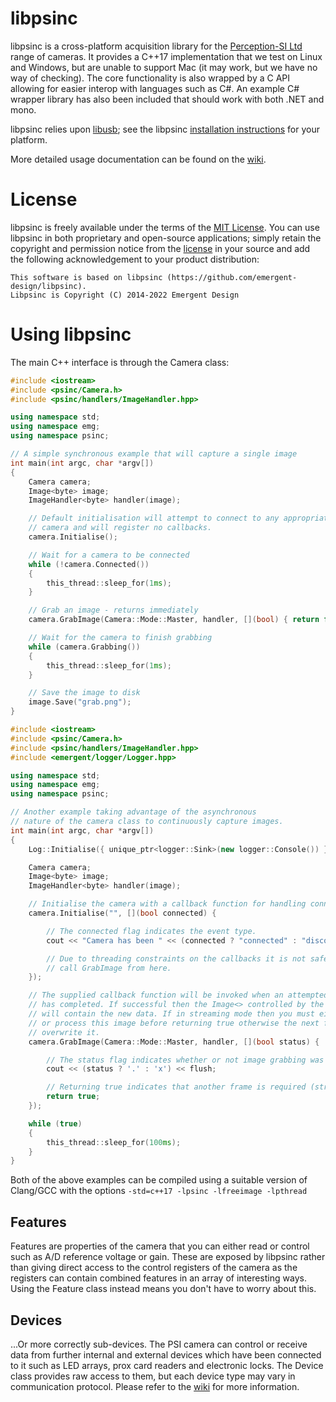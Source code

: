 libpsinc
========

libpsinc is a cross-platform acquisition library for the [Perception-SI Ltd](http://www.psi-ltd.com) range of cameras. It provides a C++17 implementation that we test on Linux and Windows, but are unable to support Mac (it may work, but we have no way of checking). The core functionality is also wrapped by a C API allowing for easier interop with languages such as C#. An example
C# wrapper library has also been included that should work with both .NET and mono.

libpsinc relies upon [libusb](http://libusb.info/); see the libpsinc [installation instructions](https://github.com/emergent-design/libpsinc/wiki/Installation) for your platform.

More detailed usage documentation can be found on the [wiki](https://github.com/emergent-design/libpsinc/wiki).


# License #

libpsinc is freely available under the terms of the [MIT License](http://opensource.org/licenses/mit-license.html). You can use libpsinc in both proprietary and open-source applications; simply retain the copyright and permission notice from the [license](https://github.com/emergent-design/libpsinc/blob/master/LICENSE) in your source and add the following acknowledgement to your product distribution:

```
This software is based on libpsinc (https://github.com/emergent-design/libpsinc).
Libpsinc is Copyright (C) 2014-2022 Emergent Design
```


# Using libpsinc #

The main C++ interface is through the Camera class:

```cpp
#include <iostream>
#include <psinc/Camera.h>
#include <psinc/handlers/ImageHandler.hpp>

using namespace std;
using namespace emg;
using namespace psinc;

// A simple synchronous example that will capture a single image
int main(int argc, char *argv[])
{
    Camera camera;
    Image<byte> image;
    ImageHandler<byte> handler(image);

    // Default initialisation will attempt to connect to any appropriate
    // camera and will register no callbacks.
    camera.Initialise();

    // Wait for a camera to be connected
    while (!camera.Connected())
    {
        this_thread::sleep_for(1ms);
    }

    // Grab an image - returns immediately
    camera.GrabImage(Camera::Mode::Master, handler, [](bool) { return false; });

    // Wait for the camera to finish grabbing
    while (camera.Grabbing())
    {
        this_thread::sleep_for(1ms);
    }

    // Save the image to disk
    image.Save("grab.png");
}
```


```cpp
#include <iostream>
#include <psinc/Camera.h>
#include <psinc/handlers/ImageHandler.hpp>
#include <emergent/logger/Logger.hpp>

using namespace std;
using namespace emg;
using namespace psinc;

// Another example taking advantage of the asynchronous
// nature of the camera class to continuously capture images.
int main(int argc, char *argv[])
{
    Log::Initialise({ unique_ptr<logger::Sink>(new logger::Console()) });

    Camera camera;
    Image<byte> image;
    ImageHandler<byte> handler(image);

    // Initialise the camera with a callback function for handling connection events.
    camera.Initialise("", [](bool connected) {

        // The connected flag indicates the event type.
        cout << "Camera has been " << (connected ? "connected" : "disconnected") << endl;

        // Due to threading constraints on the callbacks it is not safe to
        // call GrabImage from here.
    });

    // The supplied callback function will be invoked when an attempted image grab
    // has completed. If successful then the Image<> controlled by the ImageHandler
    // will contain the new data. If in streaming mode then you must either copy
    // or process this image before returning true otherwise the next frame will
    // overwrite it.
    camera.GrabImage(Camera::Mode::Master, handler, [](bool status) {

        // The status flag indicates whether or not image grabbing was successful.
        cout << (status ? '.' : 'x') << flush;

        // Returning true indicates that another frame is required (streaming mode).
        return true;
    });

    while (true)
    {
        this_thread::sleep_for(100ms);
    }
}
```

Both of the above examples can be compiled using a suitable version of Clang/GCC with the options ```-std=c++17 -lpsinc -lfreeimage -lpthread```


## Features ##

Features are properties of the camera that you can either read or control such as A/D reference voltage or gain. These are exposed by libpsinc rather than giving direct access to the control registers of the camera as the registers can contain combined features in an array of interesting ways. Using the Feature class instead means you don't have to worry about this.


## Devices ##

...Or more correctly sub-devices. The PSI camera can control or receive data from further internal and external devices which have been connected to it such as LED arrays, prox card readers and electronic locks. The Device class provides raw access to them, but each device type may
vary in communication protocol. Please refer to the [wiki](https://github.com/emergent-design/libpsinc/wiki) for more information.
